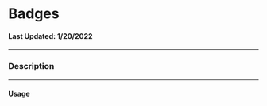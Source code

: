 # Badges
#### Last Updated: 1/20/2022
--------------------

### Description 

--------------------

#### Usage 

~~~

~~~